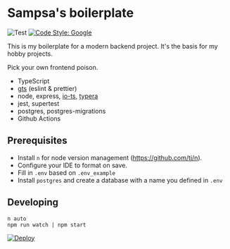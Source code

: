 # Sampsa's boilerplate

![Test](https://github.com/sampsakuronen/sampsas-boilerplate/workflows/Test/badge.svg) [![Code Style: Google](https://img.shields.io/badge/code%20style-google-blueviolet.svg)](https://github.com/google/gts)

This is my boilerplate for a modern backend project. It's the basis for my hobby projects.

Pick your own frontend poison.

- TypeScript
- [gts](https://github.com/google/gts) (eslint & prettier)
- node, express, [io-ts](https://github.com/gcanti/io-ts), [typera](https://github.com/akheron/typera)
- jest, supertest
- postgres, postgres-migrations
- Github Actions

## Prerequisites

- Install `n` for node version management (https://github.com/tj/n).
- Configure your IDE to format on save.
- Fill in `.env` based on `.env_example`
- Install `postgres` and create a database with a name you defined in `.env`

## Developing

    n auto
    npm run watch | npm start

[![Deploy](https://www.herokucdn.com/deploy/button.svg)](https://heroku.com/deploy)
